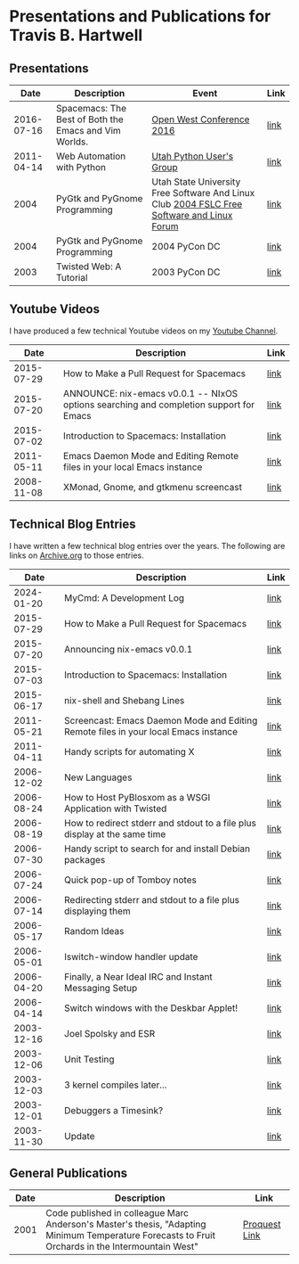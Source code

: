 # Presentations and Publications for Travis B. Hartwell

## Presentations

| Date       | Description                                           | Event                                                                                                                                                                       | Link                                       |
|------------|-------------------------------------------------------|-----------------------------------------------------------------------------------------------------------------------------------------------------------------------------|--------------------------------------------|
| 2016-07-16 | Spacemacs: The Best of Both the Emacs and Vim Worlds. | [Open West Conference 2016](https://web.archive.org/web/20190420031712/https://openwest.org/past/2016/index.html)                                                           | [link](2016-07-16_open-west-spacemacs/)    |
| 2011-04-14 | Web Automation with Python                            | [Utah Python User's Group](https://utahpython.org/)                                                                                                                         | [link](2011-04-14_utpy-web-automation/)    |
| 2004       | PyGtk and PyGnome Programming                         | Utah State University Free Software And Linux Club [2004 FSLC Free Software and Linux Forum](https://web.archive.org/web/20040624070545/http://www.fslc.usu.edu/forum2004/) | [link](2004-pygnome-and-pygtk-programming) |
| 2004       | PyGtk and PyGnome Programming                         | 2004 PyCon DC                                                                                                                                                               | [link](2004-pygnome-and-pygtk-programming) |
| 2003       | Twisted Web: A Tutorial                               | 2003 PyCon DC                                                                                                                                                               | [link](2003-twisted-web-tutorial)          |


## Youtube Videos

I have produced a few technical Youtube videos on my [Youtube Channel](https://www.youtube.com/@TravisBHartwell).

| Date       | Description                                                                            | Link                                                |
|------------|----------------------------------------------------------------------------------------|-----------------------------------------------------|
| 2015-07-29 | How to Make a Pull Request for Spacemacs                                               | [link](https://www.youtube.com/watch?v=pWzJ6IGXwmk) |
| 2015-07-20 | ANNOUNCE: nix-emacs v0.0.1 -- NIxOS options searching and completion support for Emacs | [link](https://www.youtube.com/watch?v=4FZl_a7YQIA) |
| 2015-07-02 | Introduction to Spacemacs: Installation                                                | [link](https://www.youtube.com/watch?v=xFp9Jahs8Ng) |
| 2011-05-11 | Emacs Daemon Mode and Editing Remote files in your local Emacs instance                | [link](https://www.youtube.com/watch?v=5OktfMn8PAE) |
| 2008-11-08 | XMonad, Gnome, and gtkmenu screencast                                                  | [link](https://www.youtube.com/watch?v=jIpu4hQgM1E) |

## Technical Blog Entries

I have written a few technical blog entries over the years. The following are links on [Archive.org](https://archive.org) to those entries.

| Date       | Description                                                                         | Link                                                                                                                                           |
|------------|-------------------------------------------------------------------------------------|------------------------------------------------------------------------------------------------------------------------------------------------|
| 2024-01-20 | MyCmd: A Development Log                                                            | [link](https://iam.travishartwell.net/mycmd/blog/2024-01-20-mycmd/)                                                                            |
| 2015-07-29 | How to Make a Pull Request for Spacemacs                                            | [link](https://web.archive.org/web/20230318055153/http://iam.travishartwell.net/2015/07/29/how-to-make-a-pr-for-spacemacs/)                    |
| 2015-07-20 | Announcing nix-emacs v0.0.1                                                         | [link](https://web.archive.org/web/20240519091202/http://iam.travishartwell.net/2015/07/20/announce-nix-emacs/)                                |
| 2015-07-03 | Introduction to Spacemacs: Installation                                             | [link](https://web.archive.org/web/20230318055153/http://iam.travishartwell.net/2015/07/03/introduction-to-spacemacs-installation-screencast/) |
| 2015-06-17 | nix-shell and Shebang Lines                                                         | [link](https://web.archive.org/web/20240313213806/http://iam.travishartwell.net/2015/06/17/nix-shell-shebang/)                                 |
| 2011-05-21 | Screencast: Emacs Daemon Mode and Editing Remote files in your local Emacs instance | [link](https://web.archive.org/web/20130526132055/http://the.softwaretoolsmith.com/screencast-emacs-daemon-mode-and-editing-remo)              |
| 2011-04-11 | Handy scripts for automating X                                                      | [link](https://web.archive.org/web/20130526132515/http://the.softwaretoolsmith.com/handy-scripts-for-automating-x)                             |
| 2006-12-02 | New Languages                                                                       | [link](https://web.archive.org/web/20081009042922/http://www.travishartwell.net/blog/2006/12/02_1144)                                          |
| 2006-08-24 | How to Host PyBlosxom as a WSGI Application with Twisted                            | [link](https://web.archive.org/web/20100126153701/http://www.travishartwell.net/blog/2006/08/24_2343)                                          |
| 2006-08-19 | How to redirect stderr and stdout to a file plus display at the same time           | [link](https://web.archive.org/web/20090810022316/http://www.travishartwell.net/blog/2006/08/19_2220)                                          |
| 2006-07-30 | Handy script to search for and install Debian packages                              | [link](https://web.archive.org/web/20081009042911/http://www.travishartwell.net/blog/2006/07/30_1616)                                          |
| 2006-07-24 | Quick pop-up of Tomboy notes                                                        | [link](https://web.archive.org/web/20090822175616/http://www.travishartwell.net/blog/2006/07/24_2029)                                          |
| 2006-07-14 | Redirecting stderr and stdout to a file plus displaying them                        | [link](https://web.archive.org/web/20090821033710/http://www.travishartwell.net/blog/2006/07/14_0023)                                          |
| 2006-05-17 | Random Ideas                                                                        | [link](https://web.archive.org/web/20080820083502/http://www.travishartwell.net/blog/2006/05/17_1144)                                          |
| 2006-05-01 | Iswitch-window handler update                                                       | [link](https://web.archive.org/web/20080820083320/http://www.travishartwell.net/blog/2006/05/01_0243)                                          |
| 2006-04-20 | Finally, a Near Ideal IRC and Instant Messaging Setup                               | [link](https://web.archive.org/web/20070107193424/http://www.travishartwell.net/blog/2006/04/20_1810)                                          |
| 2006-04-14 | Switch windows with the Deskbar Applet!                                             | [link](https://web.archive.org/web/20070108043816/http://www.travishartwell.net/blog/2006/04/14_1515)                                          |
| 2003-12-16 | Joel Spolsky and ESR                                                                | [link](https://web.archive.org/web/20080820083426/http://www.travishartwell.net/blog/2003/12/16_0145)                                          |
| 2003-12-06 | Unit Testing                                                                        | [link](https://web.archive.org/web/20080820082323/http://www.travishartwell.net/blog/2003/12/06_0005)                                          |
| 2003-12-03 | 3 kernel compiles later...                                                          | [link](https://web.archive.org/web/20080820083615/http://www.travishartwell.net/blog/2003/12/02_0137)                                          |
| 2003-12-01 | Debuggers a Timesink?                                                               | [link](https://web.archive.org/web/20080820082457/http://www.travishartwell.net/blog/2003/12/01_0004)                                          |
| 2003-11-30 | Update                                                                              | [link](https://web.archive.org/web/20080820082141/http://www.travishartwell.net/blog/2003/11/30_0002)                                          |

## General Publications

| Date | Description                                                                                                                                       | Link                                                                                                                        |
|------|---------------------------------------------------------------------------------------------------------------------------------------------------|-----------------------------------------------------------------------------------------------------------------------------|
| 2001 | Code published in colleague Marc Anderson's Master's thesis, "Adapting Minimum Temperature Forecasts to Fruit Orchards in the Intermountain West" | [Proquest Link](https://www.proquest.com/openview/53776274164dfc8991790dc5d3c0ecb1/1?pq-origsite=gscholar&cbl=18750&diss=y) |
